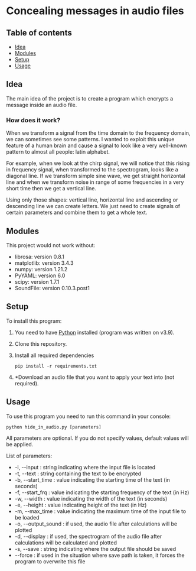 # Concealing messages in audio files

## Table of contents
* [Idea](#idea)
* [Modules](#modules)
* [Setup](#setup)
* [Usage](#usage)

## Idea
The main idea of the project is to create a program which encrypts a message inside an audio file.

### How does it work?
When we transform a signal from the time domain to the frequency domain, we can sometimes see some patterns.
I wanted to exploit this unique feature of a human brain and cause a signal to look like a very well-known pattern to almost all people: latin alphabet.

For example, when we look at the chirp signal, we will notice that this rising in frequency signal, when
transformed to the spectrogram, looks like a diagonal line. If we transform simple sine wave, we get straight horizontal line and when we transform noise in range of some frequencies in a very short time then we get a vertical line.

Using only those shapes: vertical line, horizontal line and ascending or descending line we can create letters.
We just need to create signals of certain parameters and combine them to get a whole text.

## Modules
This project would not work without:
* librosa: version 0.8.1
* matplotlib: version 3.4.3
* numpy: version 1.21.2
* PyYAML: version 6.0
* scipy: version 1.7.1
* SoundFile: version 0.10.3.post1

## Setup

To install this program:

1. You need to have [Python](https://www.python.org/downloads/) installed (program was written on v3.9).
2. Clone this repository.
3. Install all required dependencies
   
   ``pip install -r requirements.txt``
4. *Download an audio file that you want to apply your text into (not required).

## Usage

To use this program you need to run this command in your console:

   ``python hide_in_audio.py [parameters]``
   
All parameters are optional. If you do not specify values, default values will be applied.

List of parameters:
* -i, --input : string indicating where the input file is located
* -t, --text : string containing the text to be encrypted
* -b, --start_time : value indicating the starting time of the text (in seconds)
* -f, --start_frq : value indicating the starting frequency of the text (in Hz)
* -w, --width : value indicating the width of the text (in seconds)
* -e, --height : value indicating height of the text (in Hz)
* -m, --max_time : value indicating the maximum time of the input file to be loaded
* -o, --output_sound : if used, the audio file after calculations will be plotted
* -d, --display : if used, the spectrogram of the audio file after calculations will be calculated and plotted
* -s, --save : string indicating where the output file should be saved
* --force : if used in the situation where save path is taken, it forces the program to overwrite this file
